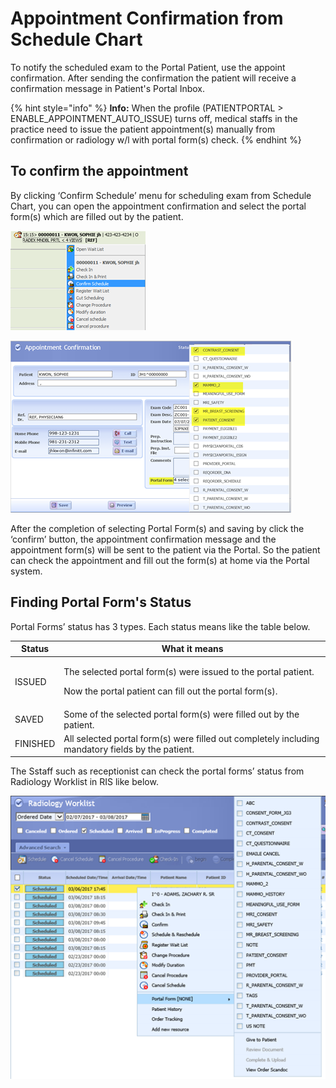 # Appointment Confirmation from Schedule Chart

To notify the scheduled exam to the Portal Patient, use the appoint confirmation. After sending the confirmation the patient will receive a confirmation message in Patient's Portal Inbox.

{% hint style="info" %}
**Info:** When the profile (PATIENTPORTAL > ENABLE\_APPOINTMENT\_AUTO\_ISSUE) turns off, medical staffs in the practice need to issue the patient appointment(s) manually from confirmation or radiology w/l with portal form(s) check.
{% endhint %}

## To confirm the appointment

By clicking ‘Confirm Schedule’ menu for scheduling exam from Schedule Chart, you can open the appointment confirmation and select the portal form(s) which are filled out by the patient.

![](<../../.gitbook/assets/image (12).png>)

![](<../../.gitbook/assets/image (16).png>)

After the completion of selecting Portal Form(s) and saving by click the ‘confirm’ button, the appointment confirmation message and the appointment form(s) will be sent to the patient via the Portal. So the patient can check the appointment and fill out the form(s) at home via the Portal system.



## Finding Portal Form's Status

Portal Forms’ status has 3 types. Each status means like the table below.

| Status   | What it means                                                                                                                       |
| -------- | ----------------------------------------------------------------------------------------------------------------------------------- |
| ISSUED   | <p>The selected portal form(s) were issued to the portal patient.</p><p>Now the portal patient can fill out the portal form(s).</p> |
| SAVED    | Some of the selected portal form(s) were filled out by the patient.                                                                 |
| FINISHED | All selected portal form(s) were filled out completely including mandatory fields by the patient.                                   |

The Sstaff such as receptionist can check the portal forms’ status from Radiology Worklist in RIS like below.

![](<../../.gitbook/assets/image (65).png>)

